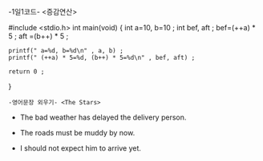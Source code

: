    -1일1코드-
   <증감연산>

#include <stdio.h>
int main(void)
 {
    int a=10, b=10 ;
    int bef, aft ;
    bef=(++a) * 5 ;
    aft =(b++) * 5 ;
    
    printf(" a=%d, b=%d\n" , a, b) ;
    printf(" (++a) * 5=%d, (b++) * 5=%d\n" , bef, aft) ;

    return 0 ;
 }


  
    -영어문장 외우기- <The Stars>

* The bad weather has delayed the delivery person.

* The roads must be muddy by now.

* I should not expect him to arrive yet.   

